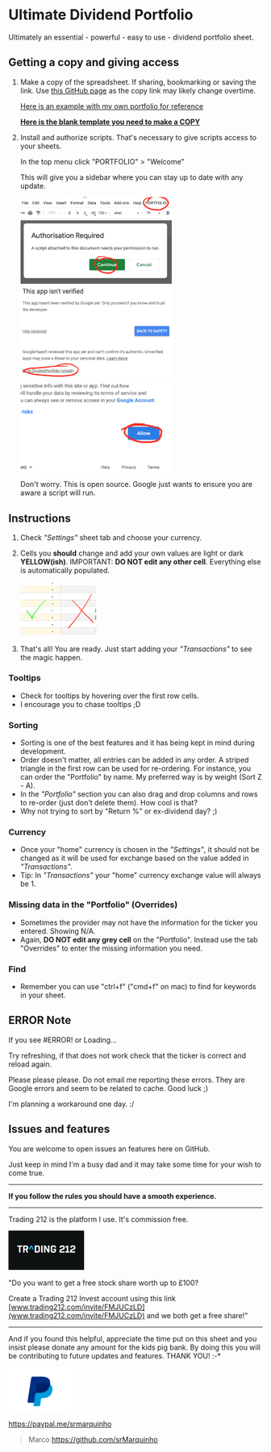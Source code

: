 # Ultimate Dividend Portfolio
Ultimately an essential - powerful  - easy to use - dividend portfolio sheet.

## Getting a copy and giving access

1. Make a copy of the spreadsheet.
    If sharing, bookmarking or saving the link. Use [this GitHub page](https://github.com/srMarquinho/ultimate-dividend-portfolio) as the copy link may likely change overtime.

    [Here is an example with my own portfolio for reference](https://docs.google.com/spreadsheets/d/1gr728XUxZ1yBe2oznmXLAW1LlwyGl_Io7DpbiPQMqFc/edit?usp=sharing)

    [**Here is the blank template you need to make a COPY**](https://docs.google.com/spreadsheets/d/1TZixfk57fWBB2Z80-TkbtwgfiLlOSZ8488CddZ8lMv0/copy?usp=sharing)

1. Install and authorize scripts. That's necessary to give scripts access to your sheets.

    In the top menu click "PORTFOLIO" > "Welcome"

    This will give you a sidebar where you can stay up to date with any update.

    <div><img src="./images/PortfolioMenu.png" width="300"></div>
    <div><img src="./images/Authorisation.png" width="300"></div>
    <div><img src="./images/Verify.png" width="300"></div>
    <div><img src="./images/Allow.png" width="300"></div>

    Don't worry. This is open source. Google just wants to ensure you are aware a script will run.

## Instructions

1. Check _"Settings"_ sheet tab and choose your currency.

1. Cells you **should** change and add your own values are light or dark **YELLOW(ish)**.
  IMPORTANT: **DO NOT edit any other cell**. Everything else is automatically populated.

    <img src="./images/Table.png" width="150">

1. That's all! You are ready. Just start adding your _"Transactions"_ to see the magic happen.

### Tooltips

- Check for tooltips by hovering over the first row cells.
- I encourage you to chase tooltips ;D

### Sorting

- Sorting is one of the best features and it has being kept in mind during development.
- Order doesn't matter, all entries can be added in any order. A striped triangle in the first row can be used for re-ordering. For instance, you can order the "Portfolio" by name. My preferred way is by weight (Sort Z - A).
- In the _"Portfolio"_ section you can also drag and drop columns and rows to re-order (just don't delete them). How cool is that?
- Why not trying to sort by "Return %" or ex-dividend day? ;)

### Currency

- Once your "home" currency is chosen in the _"Settings"_, it should not be changed as it will be used for exchange based on the value added in _"Transactions"_.
- Tip: In _"Transactions"_ your "home" currency exchange value will always be 1.

### Missing data in the "Portfolio" (Overrides)

- Sometimes the provider may not have the information for the ticker you entered. Showing N/A.
- Again, **DO NOT edit any grey cell** on the "Portfolio". Instead use the tab "Overrides" to enter the missing information you need.

### Find

- Remember you can use "ctrl+f" ("cmd+f" on mac) to find for keywords in your sheet.

## ERROR Note

If you see #ERROR! or Loading...

Try refreshing, if that does not work check that the ticker is correct and reload again.

Please please please. Do not email me reporting these errors. They are Google errors and seem to be related to cache. Good luck ;)

I'm planning a workaround one day. :/

## Issues and features

You are welcome to open issues an features here on GitHub.

Just keep in mind I'm a busy dad and it may take some time for your wish to come true.

------------------

**If you follow the rules you should have a smooth experience.**

------------------

Trading 212 is the platform I use. It's commission free.

<a href="www.trading212.com/invite/FMJUCzLD">
  <img alt="trading212.com/invite/FMJUCzLD" src="./images/T212.jpg" width="150">
</a>

"Do you want to get a free stock share worth up to £100?

Create a Trading 212 Invest account using this link [www.trading212.com/invite/FMJUCzLD](www.trading212.com/invite/FMJUCzLD) and we both get a free share!"

------------------

And if you found this helpful, appreciate the time put on this sheet and you insist please donate any amount for the kids pig bank.
By doing this you will be contributing to future updates and features. THANK YOU! :-*

<a href="https://paypal.me/srmarquinho">
    <img alt="paypal.me/srmarquinho" src="./images/Paypal.png"
    width=125">
</a>

https://paypal.me/srmarquinho

> Marco https://github.com/srMarquinho